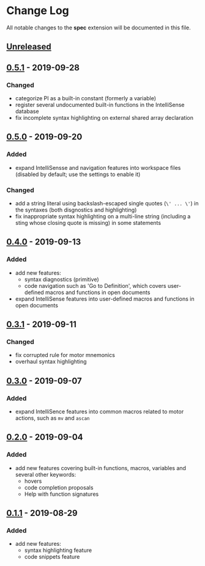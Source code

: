 # Change Log

All notable changes to the __spec__ extension will be documented in this file.

<!-- Check [Keep a Changelog](http://keepachangelog.com/) for recommendations on how to structure this file. -->

## [Unreleased]

## [0.5.1] - 2019-09-28

### Changed

* categorize PI as a built-in constant (formerly a variable)
* register several undocumented built-in functions in the IntelliSense database
* fix incomplete syntax highlighting on external shared array declaration

## [0.5.0] - 2019-09-20

### Added

* expand IntelliSensse and navigation features into workspace files (disabled by default; use the settings to enable it)

### Changed

* add a string literal using backslash-escaped single quotes (`\' ... \'`) in the syntaxes (both disgnostics and highlighting)
* fix inappropriate syntax highlighting on a multi-line string (including a sting whose closing quote is missing) in some statements

## [0.4.0] - 2019-09-13

### Added

* add new features:
  * syntax diagnostics (primitive)
  * code navigation such as 'Go to Definition', which covers user-defined macros and functions in open documents
* expand IntelliSense features into user-defined macros and functions in open documents


## [0.3.1] - 2019-09-11

### Changed

* fix corrupted rule for motor mnemonics
* overhaul syntax highlighting

## [0.3.0] - 2019-09-07

### Added

* expand IntelliSence features into common macros related to motor actions, such as `mv` and `ascan`

## [0.2.0] - 2019-09-04

### Added

* add new features covering built-in functions, macros, variables and several other keywords:
  * hovers
  * code completion proposals
  * Help with function signatures

## [0.1.1] - 2019-08-29

### Added

* add new features:
  * syntax highlighting feature
  * code snippets feature

[Unreleased]: https://github.com/fujidana/vscode-spec/compare/v0.5.1...HEAD
[0.5.1]: https://github.com/fujidana/vscode-spec/compare/v0.5.0...v0.5.1
[0.5.0]: https://github.com/fujidana/vscode-spec/compare/v0.4.0...v0.5.0
[0.4.0]: https://github.com/fujidana/vscode-spec/compare/v0.3.1...v0.4.0
[0.3.1]: https://github.com/fujidana/vscode-spec/compare/v0.3.0...v0.3.1
[0.3.0]: https://github.com/fujidana/vscode-spec/compare/v0.2.0...v0.3.0
[0.2.0]: https://github.com/fujidana/vscode-spec/compare/v0.1.1...v0.2.0
[0.1.1]: https://github.com/fujidana/vscode-spec/releases/tag/v0.1.1
